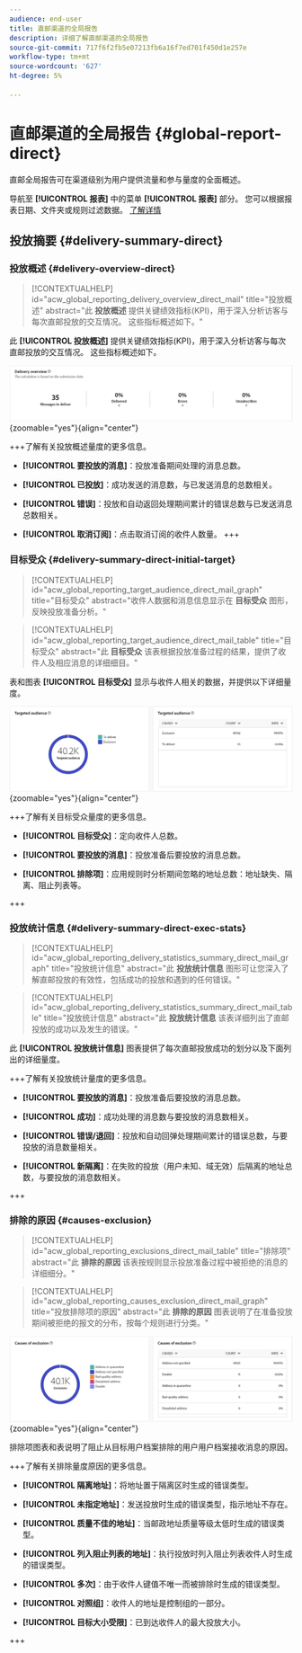 ```yaml
---
audience: end-user
title: 直邮渠道的全局报告
description: 详细了解直邮渠道的全局报告
source-git-commit: 717f6f2fb5e07213fb6a16f7ed701f450d1e257e
workflow-type: tm+mt
source-wordcount: '627'
ht-degree: 5%

---
```


# 直邮渠道的全局报告 {#global-report-direct}

直邮全局报告可在渠道级别为用户提供流量和参与量度的全面概述。

导航至 **[!UICONTROL 报表]** 中的菜单 **[!UICONTROL 报表]** 部分。 您可以根据报表日期、文件夹或规则过滤数据。 [了解详情](global-reports.md)

## 投放摘要 {#delivery-summary-direct}

### 投放概述 {#delivery-overview-direct}

>[!CONTEXTUALHELP]
>id="acw_global_reporting_delivery_overview_direct_mail"
>title="投放概述"
>abstract="此 **投放概述** 提供关键绩效指标(KPI)，用于深入分析访客与每次直邮投放的交互情况。 这些指标概述如下。"

此 **[!UICONTROL 投放概述]** 提供关键绩效指标(KPI)，用于深入分析访客与每次直邮投放的交互情况。 这些指标概述如下。

![](assets/global_report_direct_mail_delivery_overview.png){zoomable=&quot;yes&quot;}{align="center"}

+++了解有关投放概述量度的更多信息。

* **[!UICONTROL 要投放的消息]**：投放准备期间处理的消息总数。

* **[!UICONTROL 已投放]**：成功发送的消息数，与已发送消息的总数相关。

* **[!UICONTROL 错误]**：投放和自动返回处理期间累计的错误总数与已发送消息总数相关。

* **[!UICONTROL 取消订阅]**：点击取消订阅的收件人数量。
+++

### 目标受众 {#delivery-summary-direct-initial-target}

>[!CONTEXTUALHELP]
>id="acw_global_reporting_target_audience_direct_mail_graph"
>title="目标受众"
>abstract="收件人数据和消息信息显示在 **目标受众** 图形，反映投放准备分析。"

>[!CONTEXTUALHELP]
>id="acw_global_reporting_target_audience_direct_mail_table"
>title="目标受众"
>abstract="此 **目标受众** 该表根据投放准备过程的结果，提供了收件人及相应消息的详细细目。"

表和图表 **[!UICONTROL 目标受众]** 显示与收件人相关的数据，并提供以下详细量度。

![](assets/global_report_direct_mail_targeted_audience.png){zoomable=&quot;yes&quot;}{align="center"}

+++了解有关目标受众量度的更多信息。

* **[!UICONTROL 目标受众]**：定向收件人总数。

* **[!UICONTROL 要投放的消息]**：投放准备后要投放的消息总数。

* **[!UICONTROL 排除项]**：应用规则时分析期间忽略的地址总数：地址缺失、隔离、阻止列表等。

+++

### 投放统计信息 {#delivery-summary-direct-exec-stats}

>[!CONTEXTUALHELP]
>id="acw_global_reporting_delivery_statistics_summary_direct_mail_graph"
>title="投放统计信息"
>abstract="此 **投放统计信息** 图形可让您深入了解直邮投放的有效性，包括成功的投放和遇到的任何错误。"

>[!CONTEXTUALHELP]
>id="acw_global_reporting_delivery_statistics_summary_direct_mail_table"
>title="投放统计信息"
>abstract="此 **投放统计信息** 该表详细列出了直邮投放的成功以及发生的错误。"

此 **[!UICONTROL 投放统计信息]** 图表提供了每次直邮投放成功的划分以及下面列出的详细量度。

+++了解有关投放统计量度的更多信息。

* **[!UICONTROL 要投放的消息]**：投放准备后要投放的消息总数。

* **[!UICONTROL 成功]**：成功处理的消息数与要投放的消息数相关。

* **[!UICONTROL 错误/退回]**：投放和自动回弹处理期间累计的错误总数，与要投放的消息数量相关。

* **[!UICONTROL 新隔离]**：在失败的投放（用户未知、域无效）后隔离的地址总数，与要投放的消息数相关。

+++

### 排除的原因 {#causes-exclusion}

>[!CONTEXTUALHELP]
>id="acw_global_reporting_exclusions_direct_mail_table"
>title="排除项"
>abstract="此 **排除的原因** 该表按规则显示投放准备过程中被拒绝的消息的详细细分。"

>[!CONTEXTUALHELP]
>id="acw_global_reporting_causes_exclusion_direct_mail_graph"
>title="投放排除项的原因"
>abstract="此 **排除的原因** 图表说明了在准备投放期间被拒绝的报文的分布，按每个规则进行分类。"

![](assets/global_report_direct_mail_exclusions.png){zoomable=&quot;yes&quot;}{align="center"}

排除项图表和表说明了阻止从目标用户档案排除的用户用户档案接收消息的原因。

+++了解有关排除量度原因的更多信息。

* **[!UICONTROL 隔离地址]**：将地址置于隔离区时生成的错误类型。

* **[!UICONTROL 未指定地址]**：发送投放时生成的错误类型，指示地址不存在。

* **[!UICONTROL 质量不佳的地址]**：当邮政地址质量等级太低时生成的错误类型。

* **[!UICONTROL 列入阻止列表的地址]**：执行投放时列入阻止列表收件人时生成的错误类型。

* **[!UICONTROL 多次]**：由于收件人键值不唯一而被排除时生成的错误类型。

* **[!UICONTROL 对照组]**：收件人的地址是控制组的一部分。

* **[!UICONTROL 目标大小受限]**：已到达收件人的最大投放大小。

+++

